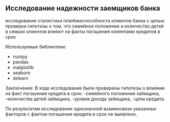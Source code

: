 <h2>
     Исследование надежности заемщиков банка
</h2>

<p>
  исследование статистики платёжеспособности клиентов банка с целью проверки гипотезы о том, что семейное положение и количество детей в семьях клиентов влияют на факты погашения клиентами кредитов в срок
</p>

<p>
  Используемые библиотеки:
</p>
<ul>
  <li>numpy</li>
  <li>pandas</li>
  <li>matplotlib</li>
  <li>seaborn</li>
  <li>sklearn</li>
</ul>

<p>
  Заключение:  
  В ходе исследование были проверены гипотезы о влиянии на факт погашения кредита в срок:
  -семейного положения заёмщика,
  -количества детей заёмщика,
  -уровня дохода заёмщика,
  -цели кредита.

  По результатам исследование однозначной взаимосвязи указанных факторов с фактом погашения кредита в срок не выявлено.
</p>
